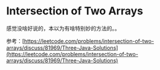 # Intersection of Two Arrays

感觉没啥好说的，本以为有啥特别妙的方法的。。

参考：[https://leetcode.com/problems/intersection-of-two-arrays/discuss/81969/Three-Java-Solutions](https://leetcode.com/problems/intersection-of-two-arrays/discuss/81969/Three-Java-Solutions)


